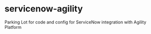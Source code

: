 # servicenow-agility
Parking Lot for code and config for ServiceNow integration with Agility Platform
